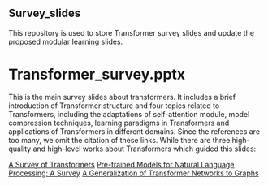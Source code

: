 ## Survey_slides

This repository is used to store Transformer survey slides and update the proposed modular learning slides.

# Transformer_survey.pptx
This is the main survey slides about transformers. It includes a brief introduction of Transformer structure and four topics related to Transformers, including the adaptations of self-attention module, model compression techniques, learning paradigms in Transformers and applications of Transformers in different domains.
Since the references are too many, we omit the citation of these links. While there are three high-quality and high-level works about Transformers which guided this slides:

[A Survey of Transformers](https://arxiv.org/abs/2106.04554)
[Pre-trained Models for Natural Language Processing: A Survey](https://arxiv.org/abs/2003.08271)
[A Generalization of Transformer Networks to Graphs](https://arxiv.org/abs/2012.09699)

# 
